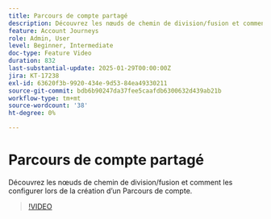 ```yaml
---
title: Parcours de compte partagé
description: Découvrez les nœuds de chemin de division/fusion et comment les configurer lors de la création d’un Parcours de compte.
feature: Account Journeys
role: Admin, User
level: Beginner, Intermediate
doc-type: Feature Video
duration: 832
last-substantial-update: 2025-01-29T00:00:00Z
jira: KT-17238
exl-id: 63620f3b-9920-434e-9d53-84ea49330211
source-git-commit: bdb6b90247da37fee5caafdb6300632d439ab21b
workflow-type: tm+mt
source-wordcount: '38'
ht-degree: 0%

---
```


# Parcours de compte partagé

Découvrez les nœuds de chemin de division/fusion et comment les configurer lors de la création d’un Parcours de compte.

>[!VIDEO](https://video.tv.adobe.com/v/3443258/?learn=on&enablevpops&captions=fre_fr)
